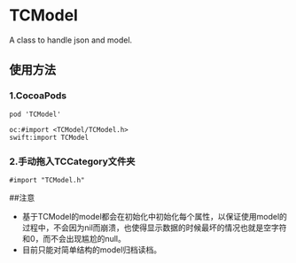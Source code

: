 # TCModel
A class to handle json and model.
## 使用方法
### 1.CocoaPods
```
pod 'TCModel'
```
```
oc:#import <TCModel/TCModel.h>
swift:import TCModel
```
### 2.手动拖入TCCategory文件夹
```
#import "TCModel.h"
```
##注意
- 基于TCModel的model都会在初始化中初始化每个属性，以保证使用model的过程中，不会因为nil而崩溃，也使得显示数据的时候最坏的情况也就是空字符和0，而不会出现尴尬的null。
- 目前只能对简单结构的model归档读档。